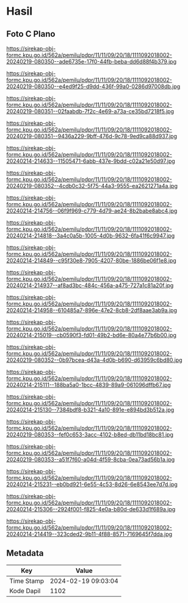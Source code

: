# Hasil

## Foto C Plano

https://sirekap-obj-formc.kpu.go.id/562a/pemilu/pdpr/11/11/09/20/18/1111092018002-20240219-080350--ade6735e-17f0-44fb-beba-dd6d88f4b379.jpg

https://sirekap-obj-formc.kpu.go.id/562a/pemilu/pdpr/11/11/09/20/18/1111092018002-20240219-080350--e4ed9f25-d9dd-436f-99a0-0286d97008db.jpg

https://sirekap-obj-formc.kpu.go.id/562a/pemilu/pdpr/11/11/09/20/18/1111092018002-20240219-080351--02faabdb-7f2c-4e69-a73a-ce35bd7218f5.jpg

https://sirekap-obj-formc.kpu.go.id/562a/pemilu/pdpr/11/11/09/20/18/1111092018002-20240219-080351--9436a229-9bff-476d-9c78-9ed9ca88d937.jpg

https://sirekap-obj-formc.kpu.go.id/562a/pemilu/pdpr/11/11/09/20/18/1111092018002-20240214-214633--11505471-6abb-437e-9bdd-c02a21e50d97.jpg

https://sirekap-obj-formc.kpu.go.id/562a/pemilu/pdpr/11/11/09/20/18/1111092018002-20240219-080352--4cdb0c32-5f75-44a3-9555-ea2621271a4a.jpg

https://sirekap-obj-formc.kpu.go.id/562a/pemilu/pdpr/11/11/09/20/18/1111092018002-20240214-214756--06f9f969-c779-4d79-ae24-8b2babe8abc4.jpg

https://sirekap-obj-formc.kpu.go.id/562a/pemilu/pdpr/11/11/09/20/18/1111092018002-20240214-214818--3a4c0a5b-1005-4d0b-9632-6fa41f6c9947.jpg

https://sirekap-obj-formc.kpu.go.id/562a/pemilu/pdpr/11/11/09/20/18/1111092018002-20240214-214849--c95f30e8-7905-4207-80be-1886be06f1e8.jpg

https://sirekap-obj-formc.kpu.go.id/562a/pemilu/pdpr/11/11/09/20/18/1111092018002-20240214-214937--af8ad3bc-484c-456a-a475-727a1c81a20f.jpg

https://sirekap-obj-formc.kpu.go.id/562a/pemilu/pdpr/11/11/09/20/18/1111092018002-20240214-214958--610485a7-896e-47e2-8cb8-2df8aae3ab9a.jpg

https://sirekap-obj-formc.kpu.go.id/562a/pemilu/pdpr/11/11/09/20/18/1111092018002-20240214-215019--cb0590f3-fd01-49b2-bd6e-80a4e77b6b00.jpg

https://sirekap-obj-formc.kpu.go.id/562a/pemilu/pdpr/11/11/09/20/18/1111092018002-20240219-080352--0b97bcea-d43a-4d0b-b690-d63959c6bd80.jpg

https://sirekap-obj-formc.kpu.go.id/562a/pemilu/pdpr/11/11/09/20/18/1111092018002-20240214-215111--188ba5a0-1bcc-4839-89a9-061096dffb67.jpg

https://sirekap-obj-formc.kpu.go.id/562a/pemilu/pdpr/11/11/09/20/18/1111092018002-20240214-215130--7384bdf8-b321-4a10-891e-e894bd3b512a.jpg

https://sirekap-obj-formc.kpu.go.id/562a/pemilu/pdpr/11/11/09/20/18/1111092018002-20240219-080353--fef0c653-3acc-4102-b8ed-db11bd18bc81.jpg

https://sirekap-obj-formc.kpu.go.id/562a/pemilu/pdpr/11/11/09/20/18/1111092018002-20240219-080353--a51f7f60-a04d-4f59-8cba-0ea73ad56b1a.jpg

https://sirekap-obj-formc.kpu.go.id/562a/pemilu/pdpr/11/11/09/20/18/1111092018002-20240214-215231--eb0bd921-6e55-4c53-8d26-6e8543ee7d7d.jpg

https://sirekap-obj-formc.kpu.go.id/562a/pemilu/pdpr/11/11/09/20/18/1111092018002-20240214-215306--2924f001-f825-4e0a-b80d-de633d1f689a.jpg

https://sirekap-obj-formc.kpu.go.id/562a/pemilu/pdpr/11/11/09/20/18/1111092018002-20240214-214419--323cded2-9b11-4f88-8571-7169645f7dda.jpg


## Metadata

| Key        | Value               |
| ---------- | ------------------- |
| Time Stamp | 2024-02-19 09:03:04 |
| Kode Dapil | 1102                |



